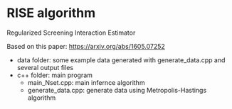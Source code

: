 # RISE algorithm
Regularized Screening Interaction Estimator

Based on this paper: https://arxiv.org/abs/1605.07252

- data folder: some example data generated with generate_data.cpp and several output files
- c++ folder: main program
  - main_Nset.cpp: main infernce algorithm
  - generate_data.cpp: generate data using Metropolis-Hastings algorithm
